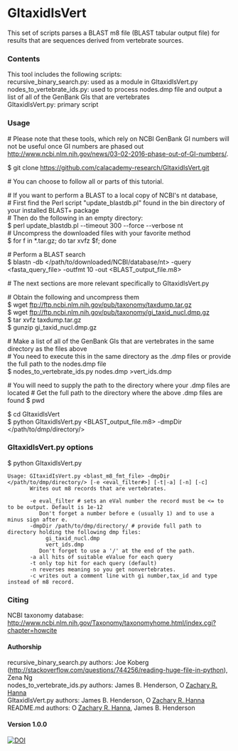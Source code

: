 # GItaxidIsVert

This set of scripts parses a BLAST m8 file (BLAST tabular output file) for results that are sequences derived from vertebrate sources.  
  
### Contents
This tool includes the following scripts:  
recursive\_binary\_search.py: used as a module in GItaxidIsVert.py  
nodes\_to\_vertebrate\_ids.py: used to process nodes.dmp file and output a list of all of the GenBank GIs that are vertebrates  
GItaxidIsVert.py: primary script  
  
### Usage
\# Please note that these tools, which rely on NCBI GenBank GI numbers will not be useful once GI numbers are phased out <http://www.ncbi.nlm.nih.gov/news/03-02-2016-phase-out-of-GI-numbers/>.

$ git clone https://github.com/calacademy-research/GItaxidIsVert.git  
  
\# You can choose to follow all or parts of this tutorial.  
  
\# If you want to perform a BLAST to a local copy of NCBI's nt database,  
\# First find the Perl script "update\_blastdb.pl" found in the bin directory of your installed BLAST+ package  
\# Then do the following in an empty directory:  
$ perl update_blastdb.pl --timeout 300 --force --verbose nt  
\# Uncompress the downloaded files with your favorite method  
$ for f in *.tar.gz; do tar xvfz $f; done  
  
\# Perform a BLAST search  
$ blastn -db \</path/to/downloaded/NCBI/database/nt\> -query \<fasta\_query\_file\> -outfmt 10 -out \<BLAST\_output\_file.m8\>  
  
\# The next sections are more relevant specifically to GItaxidIsVert.py  
  
\# Obtain the following and uncompress them  
$ wget <ftp://ftp.ncbi.nlm.nih.gov/pub/taxonomy/taxdump.tar.gz>  
$ wget <ftp://ftp.ncbi.nlm.nih.gov/pub/taxonomy/gi_taxid_nucl.dmp.gz>    
$ tar xvfz taxdump.tar.gz  
$ gunzip gi\_taxid\_nucl.dmp.gz  

\# Make a list of all of the GenBank GIs that are vertebrates in the same directory as the files above  
\# You need to execute this in the same directory as the .dmp files or provide the full path to the nodes.dmp file  
$ nodes\_to\_vertebrate\_ids.py nodes.dmp >vert\_ids.dmp  

\# You will need to supply the path to the directory where your .dmp files are located
\# Get the full path to the directory where the above .dmp files are found
$ pwd  

$ cd GItaxidIsVert  
$ python GItaxidIsVert.py \<BLAST\_output\_file.m8\> -dmpDir \</path/to/dmp/directory/\>  
  
### GItaxidIsVert.py options
  
$ python GItaxidIsVert.py  
```
Usage: GItaxidIsVert.py <blast_m8_fmt_file> -dmpDir </path/to/dmp/directory/> [-e <eval_filter#>] [-t|-a] [-n] [-c]
       Writes out m8 records that are vertebrates.

       -e eval_filter # sets an eVal number the record must be <= to to be output. Default is 1e-12
          Don't forget a number before e (usually 1) and to use a minus sign after e.
       -dmpDir /path/to/dmp/directory/ # provide full path to directory holding the following dmp files:
            gi_taxid_nucl.dmp
            vert_ids.dmp
          Don't forget to use a '/' at the end of the path.
       -a all hits of suitable eValue for each query
       -t only top hit for each query (default)
       -n reverses meaning so you get nonvertebrates.
       -c writes out a comment line with gi number,tax_id and type instead of m8 record.
```
  
### Citing

NCBI taxonomy database: http://www.ncbi.nlm.nih.gov/Taxonomy/taxonomyhome.html/index.cgi?chapter=howcite

#### Authorship
  
recursive\_binary\_search.py authors: Joe Koberg (http://stackoverflow.com/questions/744256/reading-huge-file-in-python), Zena Ng  
nodes\_to\_vertebrate\_ids.py authors: James B. Henderson, <a href="https://orcid.org/0000-0002-0210-7261" target="orcid.widget" rel="noopener noreferrer" style="vertical-align:top;"><img src="https://orcid.org/sites/default/files/images/orcid_16x16.png" style="width:1em;margin-right:.5em," alt="ORCID iD icon">Zachary R. Hanna</a>  
GItaxidIsVert.py authors: James B. Henderson, <a href="https://orcid.org/0000-0002-0210-7261" target="orcid.widget" rel="noopener noreferrer" style="vertical-align:top;"><img src="https://orcid.org/sites/default/files/images/orcid_16x16.png" style="width:1em;margin-right:.5em," alt="ORCID iD icon">Zachary R. Hanna</a>  
README.md authors: <a href="https://orcid.org/0000-0002-0210-7261" target="orcid.widget" rel="noopener noreferrer" style="vertical-align:top;"><img src="https://orcid.org/sites/default/files/images/orcid_16x16.png" style="width:1em;margin-right:.5em," alt="ORCID iD icon">Zachary R. Hanna</a>, James B. Henderson  

#### Version 1.0.0
[![DOI](https://zenodo.org/badge/67075579.svg)](https://zenodo.org/badge/latestdoi/67075579)
